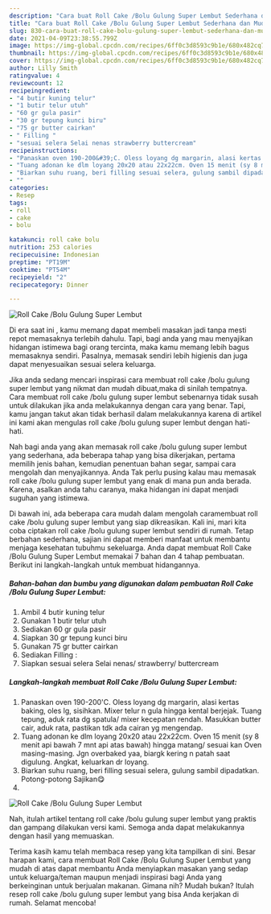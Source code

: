 ```yaml
---
description: "Cara buat Roll Cake /Bolu Gulung Super Lembut Sederhana dan Mudah Dibuat"
title: "Cara buat Roll Cake /Bolu Gulung Super Lembut Sederhana dan Mudah Dibuat"
slug: 830-cara-buat-roll-cake-bolu-gulung-super-lembut-sederhana-dan-mudah-dibuat
date: 2021-04-09T23:38:55.799Z
image: https://img-global.cpcdn.com/recipes/6ff0c3d8593c9b1e/680x482cq70/roll-cake-bolu-gulung-super-lembut-foto-resep-utama.jpg
thumbnail: https://img-global.cpcdn.com/recipes/6ff0c3d8593c9b1e/680x482cq70/roll-cake-bolu-gulung-super-lembut-foto-resep-utama.jpg
cover: https://img-global.cpcdn.com/recipes/6ff0c3d8593c9b1e/680x482cq70/roll-cake-bolu-gulung-super-lembut-foto-resep-utama.jpg
author: Lilly Smith
ratingvalue: 4
reviewcount: 12
recipeingredient:
- "4 butir kuning telur"
- "1 butir telur utuh"
- "60 gr gula pasir"
- "30 gr tepung kunci biru"
- "75 gr butter cairkan"
- " Filling "
- "sesuai selera Selai nenas strawberry buttercream"
recipeinstructions:
- "Panaskan oven 190-200&#39;C. Oless loyang dg margarin, alasi kertas baking, oles lg, sisihkan. Mixer telur n gula hingga kental berjejak. Tuang tepung, aduk rata dg spatula/ mixer kecepatan rendah. Masukkan butter cair, aduk rata, pastikan tdk ada cairan yg mengendap."
- "Tuang adonan ke dlm loyang 20x20 atau 22x22cm. Oven 15 menit (sy 8 menit api bawah 7 mnt api atas bawah) hingga matang/ sesuai kan Oven masing-masing. Jgn overbaked yaa, biargk kering n patah saat digulung. Angkat, keluarkan dr loyang."
- "Biarkan suhu ruang, beri filling sesuai selera, gulung sambil dipadatkan. Potong-potong Sajikan😋"
- ""
categories:
- Resep
tags:
- roll
- cake
- bolu

katakunci: roll cake bolu 
nutrition: 253 calories
recipecuisine: Indonesian
preptime: "PT19M"
cooktime: "PT54M"
recipeyield: "2"
recipecategory: Dinner

---
```



![Roll Cake /Bolu Gulung Super Lembut](https://img-global.cpcdn.com/recipes/6ff0c3d8593c9b1e/680x482cq70/roll-cake-bolu-gulung-super-lembut-foto-resep-utama.jpg)

Di era  saat ini , kamu memang dapat membeli masakan jadi tanpa mesti repot memasaknya terlebih dahulu. Tapi, bagi anda yang mau menyajikan hidangan istimewa bagi orang tercinta, maka kamu memang lebih bagus memasaknya sendiri. Pasalnya, memasak sendiri lebih higienis dan juga dapat menyesuaikan sesuai selera keluarga.

Jika anda sedang mencari inspirasi cara membuat roll cake /bolu gulung super lembut yang nikmat dan mudah dibuat,maka di sinilah tempatnya. Cara membuat roll cake /bolu gulung super lembut  sebenarnya tidak susah untuk dilakukan jika anda melakukannya dengan cara yang benar. Tapi, kamu jangan takut akan tidak berhasil dalam melakukannya 
karena di artikel ini kami akan mengulas roll cake /bolu gulung super lembut dengan hati-hati.  



Nah bagi anda yang akan memasak roll cake /bolu gulung super lembut yang sederhana, ada beberapa tahap yang bisa dikerjakan, pertama memilih jenis bahan, kemudian penentuan bahan segar, sampai cara mengolah dan menyajikannya. Anda Tak perlu pusing kalau mau memasak roll cake /bolu gulung super lembut yang enak di mana pun anda berada. Karena, asalkan anda  tahu caranya, maka hidangan ini dapat menjadi suguhan yang istimewa.

Di bawah ini, ada beberapa cara mudah dalam mengolah caramembuat roll cake /bolu gulung super lembut yang siap dikreasikan. Kali ini, mari kita coba ciptakan roll cake /bolu gulung super lembut sendiri di rumah. Tetap berbahan sederhana, sajian ini dapat memberi manfaat untuk membantu menjaga kesehatan tubuhmu sekeluarga. Anda dapat membuat Roll Cake /Bolu Gulung Super Lembut memakai 7 bahan dan 4 tahap pembuatan. Berikut ini langkah-langkah untuk membuat hidangannya.

<!--inarticleads1-->

##### Bahan-bahan dan bumbu yang digunakan dalam pembuatan Roll Cake /Bolu Gulung Super Lembut:

1. Ambil 4 butir kuning telur
1. Gunakan 1 butir telur utuh
1. Sediakan 60 gr gula pasir
1. Siapkan 30 gr tepung kunci biru
1. Gunakan 75 gr butter cairkan
1. Sediakan  Filling :
1. Siapkan sesuai selera Selai nenas/ strawberry/ buttercream




<!--inarticleads2-->

##### Langkah-langkah membuat Roll Cake /Bolu Gulung Super Lembut:

1. Panaskan oven 190-200&#39;C. Oless loyang dg margarin, alasi kertas baking, oles lg, sisihkan. Mixer telur n gula hingga kental berjejak. Tuang tepung, aduk rata dg spatula/ mixer kecepatan rendah. Masukkan butter cair, aduk rata, pastikan tdk ada cairan yg mengendap.
1. Tuang adonan ke dlm loyang 20x20 atau 22x22cm. Oven 15 menit (sy 8 menit api bawah 7 mnt api atas bawah) hingga matang/ sesuai kan Oven masing-masing. Jgn overbaked yaa, biargk kering n patah saat digulung. Angkat, keluarkan dr loyang.
1. Biarkan suhu ruang, beri filling sesuai selera, gulung sambil dipadatkan. Potong-potong Sajikan😋
1. 
<img src="https://img-global.cpcdn.com/steps/357cae9f77456206/160x128cq70/roll-cake-bolu-gulung-super-lembut-langkah-memasak-4-foto.jpg" alt="Roll Cake /Bolu Gulung Super Lembut">



Nah, itulah artikel tentang  roll cake /bolu gulung super lembut  yang praktis dan gampang dilakukan versi kami. Semoga anda dapat melakukannya dengan hasil yang memuaskan. 

Terima kasih kamu telah membaca resep yang kita tampilkan di sini. Besar harapan kami, cara membuat  Roll Cake /Bolu Gulung Super Lembut yang mudah di atas dapat membantu Anda menyiapkan masakan yang sedap untuk keluarga/teman maupun menjadi inspirasi bagi Anda yang berkeinginan untuk berjualan makanan. Gimana nih? Mudah bukan? Itulah resep roll cake /bolu gulung super lembut yang bisa Anda kerjakan di rumah. Selamat mencoba!

